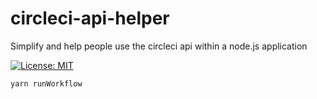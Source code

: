 # circleci-api-helper
Simplify and help people use the circleci api within a node.js application

[![License: MIT](https://img.shields.io/badge/License-MIT-yellow.svg)](https://opensource.org/licenses/MIT)

`yarn runWorkflow`
